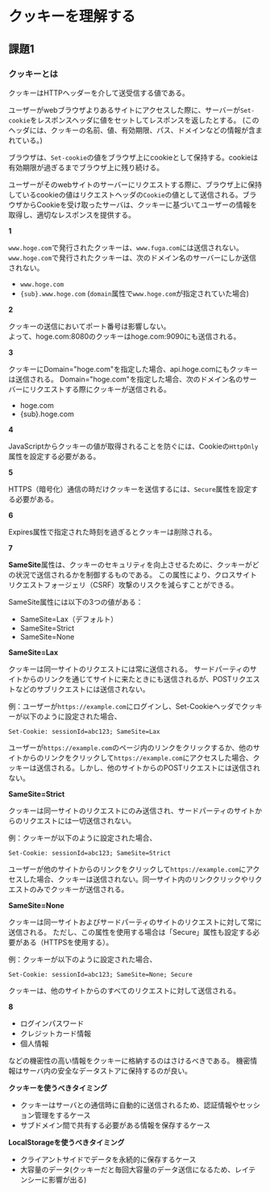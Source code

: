 # クッキーを理解する

## 課題1

### クッキーとは
クッキーはHTTPヘッダーを介して送受信する値である。

ユーザーがwebブラウザよりあるサイトにアクセスした際に、サーバーが`Set-cookie`をレスポンスヘッダに値をセットしてレスポンスを返したとする。
(このヘッダには、クッキーの名前、値、有効期限、パス、ドメインなどの情報が含まれている。)


ブラウザは、`Set-cookie`の値をブラウザ上にcookieとして保持する。cookieは有効期限が過ぎるまでブラウザ上に残り続ける。

ユーザーがそのwebサイトのサーバーにリクエストする際に、ブラウザ上に保持しているcookieの値はリクエストヘッダの`Cookie`の値として送信される。ブラウザからCookieを受け取ったサーバは、クッキーに基づいてユーザーの情報を取得し、適切なレスポンスを提供する。


**1**


`www.hoge.com`で発行されたクッキーは、`www.fuga.com`には送信されない。
`www.hoge.com`で発行されたクッキーは、次のドメイン名のサーバーにしか送信されない。
- `www.hoge.com`
- `{sub}.www.hoge.com` (`domain`属性で`www.hoge.com`が指定されていた場合)

**2**

クッキーの送信においてポート番号は影響しない。  
よって、hoge.com:8080のクッキーはhoge.com:9090にも送信される。

**3**

クッキーにDomain="hoge.com"を指定した場合、api.hoge.comにもクッキーは送信される。
Domain="hoge.com"を指定した場合、次のドメイン名のサーバーにリクエストする際にクッキーが送信される。
- hoge.com
- {sub}.hoge.com

**4**

JavaScriptからクッキーの値が取得されることを防ぐには、Cookieの`HttpOnly`属性を設定する必要がある。

**5**

HTTPS（暗号化）通信の時だけクッキーを送信するには、`Secure`属性を設定する必要がある。

**6**

Expires属性で指定された時刻を過ぎるとクッキーは削除される。

**7**


**SameSite**属性は、クッキーのセキュリティを向上させるために、クッキーがどの状況で送信されるかを制御するものである。
この属性により、クロスサイトリクエストフォージェリ（CSRF）攻撃のリスクを減らすことができる。

SameSite属性には以下の3つの値がある：

- SameSite=Lax（デフォルト）
- SameSite=Strict
- SameSite=None

**SameSite=Lax**

クッキーは同一サイトのリクエストには常に送信される。
サードパーティのサイトからのリンクを通じてサイトに来たときにも送信されるが、POSTリクエストなどのサブリクエストには送信されない。

例：ユーザーが`https://example.com`にログインし、Set-Cookieヘッダでクッキーが以下のように設定された場合、

```http
Set-Cookie: sessionId=abc123; SameSite=Lax
```

ユーザーが`https://example.com`のページ内のリンクをクリックするか、他のサイトからのリンクをクリックして`https://example.com`にアクセスした場合、クッキーは送信される。しかし、他のサイトからのPOSTリクエストには送信されない。


**SameSite=Strict**

クッキーは同一サイトのリクエストにのみ送信され、サードパーティのサイトからのリクエストには一切送信されない。

例：クッキーが以下のように設定された場合、

```http
Set-Cookie: sessionId=abc123; SameSite=Strict
```

ユーザーが他のサイトからのリンクをクリックして`https://example.com`にアクセスした場合、クッキーは送信されない。同一サイト内のリンククリックやリクエストのみでクッキーが送信される。

**SameSite=None**

クッキーは同一サイトおよびサードパーティのサイトのリクエストに対して常に送信される。
ただし、この属性を使用する場合は「Secure」属性も設定する必要がある（HTTPSを使用する）。

例：クッキーが以下のように設定された場合、

```http
Set-Cookie: sessionId=abc123; SameSite=None; Secure
```

クッキーは、他のサイトからのすべてのリクエストに対して送信される。

**8**

- ログインパスワード
- クレジットカード情報
- 個人情報

などの機密性の高い情報をクッキーに格納するのはさけるべきである。
機密情報はサーバ内の安全なデータストアに保持するのが良い。

**クッキーを使うべきタイミング**

- クッキーはサーバとの通信時に自動的に送信されるため、認証情報やセッション管理をするケース
- サブドメイン間で共有する必要がある情報を保存するケース

**LocalStorageを使うべきタイミング**

- クライアントサイドでデータを永続的に保存するケース
- 大容量のデータ(クッキーだと毎回大容量のデータ送信になるため、レイテンシーに影響が出る)
